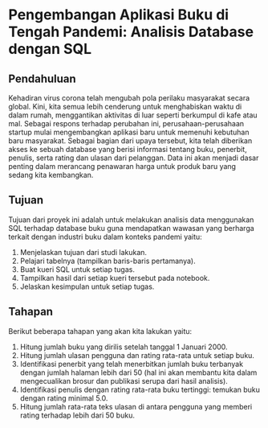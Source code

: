# Pengembangan Aplikasi Buku di Tengah Pandemi: Analisis Database dengan SQL


## Pendahuluan
Kehadiran virus corona telah mengubah pola perilaku masyarakat secara global. Kini, kita semua lebih cenderung untuk menghabiskan waktu di dalam rumah, menggantikan aktivitas di luar seperti berkumpul di kafe atau mal. Sebagai respons terhadap perubahan ini, perusahaan-perusahaan startup mulai mengembangkan aplikasi baru untuk memenuhi kebutuhan baru masyarakat. Sebagai bagian dari upaya tersebut, kita telah diberikan akses ke sebuah database yang berisi informasi tentang buku, penerbit, penulis, serta rating dan ulasan dari pelanggan. Data ini akan menjadi dasar penting dalam merancang penawaran harga untuk produk baru yang sedang kita kembangkan.


## Tujuan
Tujuan dari proyek ini adalah untuk melakukan analisis data menggunakan SQL terhadap database buku guna mendapatkan wawasan yang berharga terkait dengan industri buku dalam konteks pandemi yaitu:

1. Menjelaskan tujuan dari studi lakukan.󠀲󠀡󠀠󠀦󠀥󠀩󠀡󠀥󠀳
2. Pelajari tabelnya (tampilkan baris-baris pertamanya).󠀲󠀡󠀠󠀦󠀥󠀩󠀡󠀦󠀳
3. Buat kueri SQL untuk setiap tugas.󠀲󠀡󠀠󠀦󠀥󠀩󠀡󠀧󠀳
4. Tampilkan hasil dari setiap kueri tersebut pada notebook.󠀲󠀡󠀠󠀦󠀥󠀩󠀡󠀨󠀳
5. Jelaskan kesimpulan untuk setiap tugas.


## Tahapan
Berikut beberapa tahapan yang akan kita lakukan yaitu:

1. Hitung jumlah buku yang dirilis setelah tanggal 1 Januari 2000.󠀲󠀡󠀠󠀦󠀥󠀩󠀠󠀩󠀳
2. Hitung jumlah ulasan pengguna dan rating rata-rata untuk setiap buku.󠀲󠀡󠀠󠀦󠀥󠀩󠀡󠀠󠀳
3. Identifikasi penerbit yang telah menerbitkan jumlah buku terbanyak dengan jumlah halaman lebih dari 50 (hal ini akan membantu kita dalam mengecualikan brosur dan publikasi serupa dari hasil analisis).󠀲󠀡󠀠󠀦󠀥󠀩󠀡󠀡󠀳
4. Identifikasi penulis dengan rating rata-rata buku tertinggi: temukan buku dengan rating minimal 5.0.󠀲󠀡󠀠󠀦󠀥󠀩󠀡󠀢󠀳
5. Hitung jumlah rata-rata teks ulasan di antara pengguna yang memberi rating terhadap lebih dari 50 buku.
